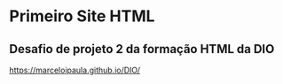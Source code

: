 # Primeiro Site HTML
## Desafio de projeto 2 da formação HTML da DIO
https://marceloipaula.github.io/DIO/
